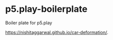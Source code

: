 # p5.play-boilerplate
Boiler plate for p5.play


 https://nishitaggarwal.github.io/car-deformation/.
